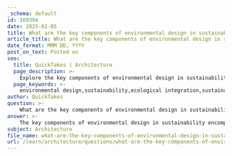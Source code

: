 ```yaml
---
_schema: default
id: 169394
date: 2025-02-05
title: What are the key components of environmental design in sustainability?
article_title: What are the key components of environmental design in sustainability?
date_format: MMM DD, YYYY
post_on_text: Posted on
seo:
  title: QuickTakes | Architecture
  page_description: >-
    Explore the key components of environmental design in sustainability, focusing on principles and practices that promote ecological integration, sustainable materials, energy efficiency, and social responsibility for improved community well-being.
  page_keywords: >-
    environmental design,sustainability,ecological integration,sustainable materials,energy efficiency,natural light,airflow,water conservation,social responsibility,urban design,resource conservation,innovative technologies
author: QuickTakes
question: >-
    What are the key components of environmental design in sustainability?
answer: >-
    The key components of environmental design in sustainability encompass a variety of principles and practices aimed at creating spaces that are not only functional but also harmonious with the natural environment. Here are the main components:\n\n1. **Ecological Integration**: Environmental design emphasizes the relationship between the built environment and the natural world. This involves creating spaces that respect and enhance their surroundings, promoting biodiversity and ecological health.\n\n2. **Sustainable Materials**: The selection of materials is crucial in sustainable design. Architects and designers are increasingly using renewable, recycled, or reclaimed materials to minimize environmental impact. This includes assessing the lifecycle of materials to ensure they contribute positively to the building's ecological footprint.\n\n3. **Energy Efficiency**: Sustainable architecture focuses on minimizing energy consumption through efficient design. This can include the use of passive solar design, high-performance insulation, and energy-efficient systems, such as HVAC and lighting, to reduce reliance on non-renewable energy sources.\n\n4. **Natural Light and Airflow**: Incorporating natural light and promoting airflow are essential for creating healthy indoor environments. Designs that maximize daylight reduce the need for artificial lighting and improve occupant well-being. Similarly, effective airflow strategies enhance indoor air quality and reduce energy costs associated with heating and cooling.\n\n5. **Water Conservation**: Sustainable design also addresses water usage through efficient plumbing fixtures, rainwater harvesting systems, and landscape designs that minimize irrigation needs. This helps to conserve water resources and reduce the environmental impact of buildings.\n\n6. **Social and Environmental Responsibility**: Architects and designers have a responsibility to create spaces that positively impact society and enhance community well-being. This includes considering the social implications of design choices and ensuring that buildings are accessible and beneficial to all users.\n\n7. **Urban Design Principles**: In the context of urban environments, sustainable design incorporates principles such as walkability, mixed-use development, and the integration of green spaces. These elements foster community interaction and enhance the quality of life for residents.\n\n8. **Conservation of Resources**: Sustainability emphasizes the efficient use of resources, promoting practices that reduce waste and encourage recycling. This includes designing for longevity and adaptability, ensuring that buildings can evolve with changing needs.\n\n9. **Innovative Technologies**: The integration of technology in sustainable design can enhance energy efficiency and resource management. This includes smart building systems that monitor and optimize energy use, as well as renewable energy technologies like solar panels and wind turbines.\n\nIn summary, environmental design in sustainability is a multifaceted approach that seeks to balance ecological, social, and economic factors. By prioritizing these components, designers can create spaces that are not only aesthetically pleasing but also contribute positively to the environment and society.
subject: Architecture
file_name: what-are-the-key-components-of-environmental-design-in-sustainability.md
url: /learn/architecture/questions/what-are-the-key-components-of-environmental-design-in-sustainability
---
```


&nbsp;